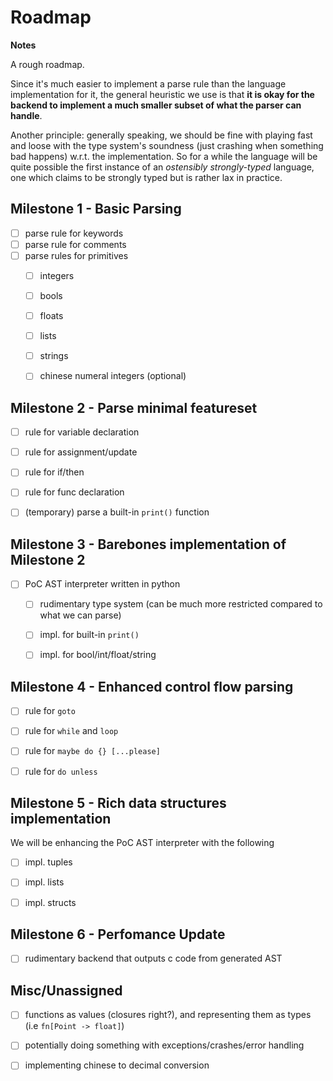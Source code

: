 # Roadmap


**Notes**

A rough roadmap.

Since it's much easier to implement a parse rule than the language implementation for it, the general heuristic we use is that **it is okay for the backend to implement a much smaller subset of what the parser can handle**.


Another principle: generally speaking, we should be fine with playing fast and loose with the type system's soundness (just crashing when something bad happens) w.r.t. the implementation. So for a while the language will be quite possible the first instance of an *ostensibly strongly-typed* language, one which claims to be strongly typed but is rather lax in practice.



## Milestone 1 - Basic Parsing

- [ ] parse rule for keywords
- [ ] parse rule for comments
- [ ] parse rules for primitives
    - [ ] integers
    - [ ] bools
    - [ ] floats
    - [ ] lists
    - [ ] strings
    - [ ] chinese numeral integers (optional) 


## Milestone 2 - Parse minimal featureset

- [ ] rule for variable declaration
- [ ] rule for assignment/update
- [ ] rule for if/then
- [ ] rule for func declaration
- [ ] (temporary) parse a built-in `print()` function


## Milestone 3 - Barebones implementation of Milestone 2

- [ ] PoC AST interpreter written in python
  - [ ] rudimentary type system (can be much more restricted compared to what we can parse)
  - [ ] impl. for built-in `print()`
  - [ ] impl. for bool/int/float/string




## Milestone 4 - Enhanced control flow parsing

- [ ] rule for `goto`
- [ ] rule for `while` and `loop`
- [ ] rule for `maybe do {} [...please]`
- [ ] rule for `do unless`


## Milestone 5 - Rich data structures implementation

We will be enhancing the PoC AST interpreter with the following 

- [ ] impl. tuples
- [ ] impl. lists
- [ ] impl. structs



## Milestone 6 - Perfomance Update

- [ ] rudimentary backend that outputs c code from generated AST




## Misc/Unassigned


- [ ] functions as values (closures right?), and representing them as types (i.e `fn[Point -> float]`)
- [ ] potentially doing something with exceptions/crashes/error handling
- [ ] implementing chinese to decimal conversion




